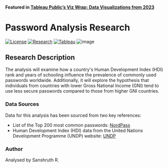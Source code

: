 #### Featured in [Tableau Public’s Viz Wrap: Data Visualizations from 2023](https://www.tableau.com/blog/tableau-publics-viz-wrap-data-visualizations-2023)
# Password Analysis Research

[![License](https://img.shields.io/badge/License-MIT-blue.svg)](https://opensource.org/licenses/MIT)
[![Research](https://img.shields.io/badge/Research-Completed-brightgreen)](https://www.tableau.com/)
[![Tableau](https://img.shields.io/badge/Tableau-Data%20Analysis-blueviolet)](https://www.tableau.com/)
![image](https://github.com/SanshruthR/Password_Analysis_Research/assets/98751980/7bc635ae-6e93-4309-a896-4a68388e2419)

## Research Description

The analysis will examine how a country's Human Development Index (HDI) rank and years of schooling influence the prevalence of commonly used passwords worldwide. Additionally, it will explore the hypothesis that individuals from countries with lower Gross National Income (GNI) tend to use less secure passwords compared to those from higher GNI countries.

### Data Sources

Data for this analysis has been sourced from two key references:

- List of the Top 200 most common passwords: [NordPass](https://nordpass.com/most-common-passwords-list/)
- Human Development Index (HDI) data from the United Nations Development Programme (UNDP) website: [UNDP](https://hdr.undp.org/data-center/human-development-index#/indicies/HDI)

### Author

Analysed by Sanshruth R. 
